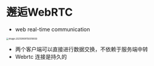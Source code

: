 # 邂逅WebRTC

- web real-time communication

<img src="https://cdn.jsdelivr.net/gh/shilixiaoqiaoya/pictures@master/image-20250909150018930.png" alt="image-20250909150018930" style="zoom:40%;" />

- 两个客户端可以直接进行数据交换，不依赖于服务端中转
- Webrtc 连接是持久的